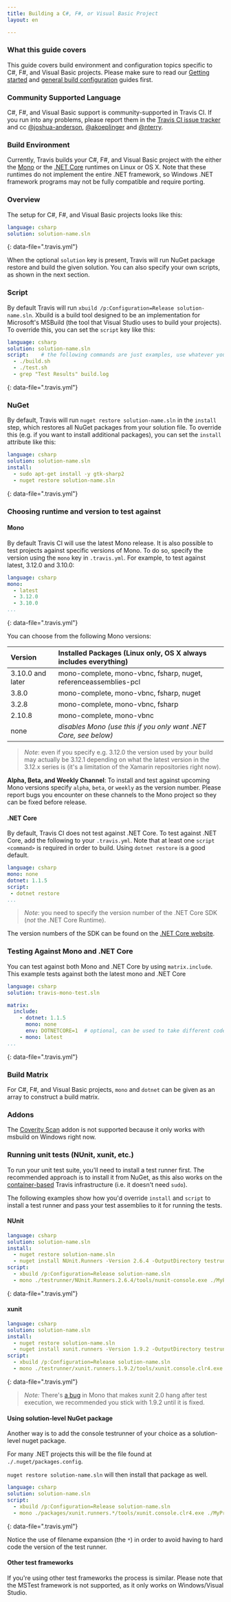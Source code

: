 ```yaml
---
title: Building a C#, F#, or Visual Basic Project
layout: en

---
```


### What this guide covers

This guide covers build environment and configuration topics specific to C#, F#, and Visual Basic
projects. Please make sure to read our [Getting started](/user/getting-started/)
and [general build configuration](/user/customizing-the-build/) guides first.

### Community Supported Language

 C#, F#, and Visual Basic support is community-supported in Travis CI.
If you run into any problems, please report them in the [Travis CI issue tracker](https://github.com/travis-ci/travis-ci/issues/new)
and cc [@joshua-anderson](https://github.com/joshua-anderson), [@akoeplinger](https://github.com/akoeplinger) and [@nterry](https://github.com/nterry).

### Build Environment

Currently, Travis builds your C#, F#, and Visual Basic project with the either the [Mono](http://www.mono-project.com/) or the [.NET Core](https://github.com/dotnet/core) runtimes on Linux or OS X. Note that these runtimes do not implement the entire .NET framework, so Windows .NET framework programs may not be fully compatible and require porting.

### Overview

The setup for C#, F#, and Visual Basic projects looks like this:

```yaml
language: csharp
solution: solution-name.sln
```
{: data-file=".travis.yml"}

When the optional `solution` key is present, Travis will run NuGet package restore and build the given solution. You can also specify your own scripts, as shown in the next section.

### Script

By default Travis will run `xbuild /p:Configuration=Release solution-name.sln`. Xbuild is a build tool designed to be an implementation for Microsoft's MSBuild (the tool that Visual Studio uses to build your projects).
To override this, you can set the `script` key like this:

```yaml
language: csharp
solution: solution-name.sln
script:    # the following commands are just examples, use whatever your build process requires
  - ./build.sh
  - ./test.sh
  - grep "Test Results" build.log
```
{: data-file=".travis.yml"}

### NuGet

By default, Travis will run `nuget restore solution-name.sln` in the `install` step, which restores all NuGet packages from your solution file.
To override this (e.g. if you want to install additional packages), you can set the `install` attribute like this:

```yaml
language: csharp
solution: solution-name.sln
install:
  - sudo apt-get install -y gtk-sharp2
  - nuget restore solution-name.sln
```
{: data-file=".travis.yml"}

### Choosing runtime and version to test against

#### Mono

By default Travis CI will use the latest Mono release. It is also possible to test projects against specific versions of Mono. To do so, specify the version using the `mono` key in `.travis.yml`. For example, to test against latest, 3.12.0 and 3.10.0:

```yaml
language: csharp
mono:
  - latest
  - 3.12.0
  - 3.10.0
...
```
{: data-file=".travis.yml"}

You can choose from the following Mono versions:

| Version          | Installed Packages (Linux only, OS X always includes everything) |
|:-----------------|:-----------------------------------------------------------------|
| 3.10.0 and later | mono-complete, mono-vbnc, fsharp, nuget, referenceassemblies-pcl |
| 3.8.0            | mono-complete, mono-vbnc, fsharp, nuget                          |
| 3.2.8            | mono-complete, mono-vbnc, fsharp                                 |
| 2.10.8           | mono-complete, mono-vbnc                                         |
| none             | *disables Mono (use this if you only want .NET Core, see below)* |

> *Note*: even if you specify e.g. 3.12.0 the version used by your build may actually be 3.12.1 depending on what the latest version in the 3.12.x series is (it's a limitation of the Xamarin repositories right now).

**Alpha, Beta, and Weekly Channel**: To install and test against upcoming Mono versions specify `alpha`, `beta`, or `weekly` as the version number. Please report bugs you encounter on these channels to the Mono project so they can be fixed before release.

#### .NET Core

By default, Travis CI does not test against .NET Core. To test against .NET Core, add the following to your `.travis.yml`. Note that at least one `script` `<command>` is required in order to build. Using `dotnet restore` is a good default.

```yml
language: csharp
mono: none
dotnet: 1.1.5
script:
 - dotnet restore
...
```

> *Note*: you need to specify the version number of the .NET Core SDK (_not_ the .NET Core Runtime).

The version numbers of the SDK can be found on the [.NET Core website](https://dot.net/core).

### Testing Against Mono and .NET Core

You can test against both Mono and .NET Core by using `matrix.include`. This example tests against both the latest mono and .NET Core

```yaml
language: csharp
solution: travis-mono-test.sln

matrix:
  include:
    - dotnet: 1.1.5
      mono: none
      env: DOTNETCORE=1  # optional, can be used to take different code paths in your script
    - mono: latest
...
```
{: data-file=".travis.yml"}

### Build Matrix

For C#, F#, and Visual Basic projects, `mono` and `dotnet` can be given as an array to construct a build matrix.

### Addons

The [Coverity Scan](/user/coverity-scan/) addon is not supported because it only works with msbuild on Windows right now.

### Running unit tests (NUnit, xunit, etc.)

To run your unit test suite, you'll need to install a test runner first. The recommended approach is to install it from NuGet, as this also works on the [container-based](http://docs.travis-ci.com/user/workers/container-based-infrastructure/) Travis infrastructure (i.e. it doesn't need `sudo`).

The following examples show how you'd override `install` and `script` to install a test runner and pass your test assemblies to it for running the tests.

#### NUnit

```yaml
language: csharp
solution: solution-name.sln
install:
  - nuget restore solution-name.sln
  - nuget install NUnit.Runners -Version 2.6.4 -OutputDirectory testrunner
script:
  - xbuild /p:Configuration=Release solution-name.sln
  - mono ./testrunner/NUnit.Runners.2.6.4/tools/nunit-console.exe ./MyProject.Tests/bin/Release/MyProject.Tests.dll
```
{: data-file=".travis.yml"}

#### xunit

```yaml
language: csharp
solution: solution-name.sln
install:
  - nuget restore solution-name.sln
  - nuget install xunit.runners -Version 1.9.2 -OutputDirectory testrunner
script:
  - xbuild /p:Configuration=Release solution-name.sln
  - mono ./testrunner/xunit.runners.1.9.2/tools/xunit.console.clr4.exe ./MyProject.Tests/bin/Release/MyProject.Tests.dll
```
{: data-file=".travis.yml"}

> *Note:* There's [a bug](https://github.com/mono/mono/pull/1654) in Mono that makes xunit 2.0 hang after test execution, we recommended you stick with 1.9.2 until it is fixed.

#### Using solution-level NuGet package

Another way is to add the console testrunner of your choice as a solution-level nuget package.

For many .NET projects this will be the file found at `./.nuget/packages.config`.

`nuget restore solution-name.sln` will then install that package as well.

```yaml
language: csharp
solution: solution-name.sln
script:
  - xbuild /p:Configuration=Release solution-name.sln
  - mono ./packages/xunit.runners.*/tools/xunit.console.clr4.exe ./MyProject.Tests/bin/Release/MyProject.Tests.dll
```
{: data-file=".travis.yml"}

Notice the use of filename expansion (the `*`) in order to avoid having to hard code the version of the test runner.

#### Other test frameworks

If you're using other test frameworks the process is similar. Please note that the MSTest framework is not supported, as it only works on Windows/Visual Studio.
